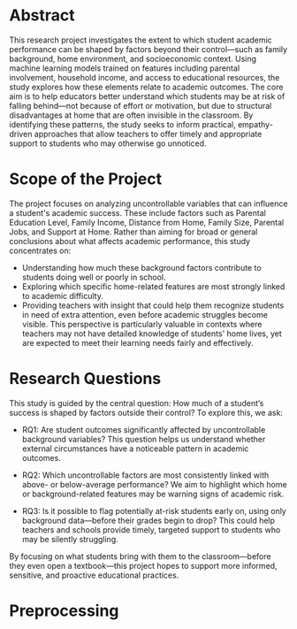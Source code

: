 # Abstract

This research project investigates the extent to which student academic performance can be shaped by factors beyond their control—such as family background, home environment, and socioeconomic context. Using machine learning models trained on features including parental involvement, household income, and access to educational resources, the study explores how these elements relate to academic outcomes. The core aim is to help educators better understand which students may be at risk of falling behind—not because of effort or motivation, but due to structural disadvantages at home that are often invisible in the classroom. By identifying these patterns, the study seeks to inform practical, empathy-driven approaches that allow teachers to offer timely and appropriate support to students who may otherwise go unnoticed.

# Scope of the Project

The project focuses on analyzing uncontrollable variables that can influence a student's academic success. These include factors such as Parental Education Level, Family Income, Distance from Home, Family Size, Parental Jobs, and Support at Home. Rather than aiming for broad or general conclusions about what affects academic performance, this study concentrates on:
* Understanding how much these background factors contribute to students doing well or poorly in school.
* Exploring which specific home-related features are most strongly linked to academic difficulty.
* Providing teachers with insight that could help them recognize students in need of extra attention, even before academic struggles become visible.
This perspective is particularly valuable in contexts where teachers may not have detailed knowledge of students' home lives, yet are expected to meet their learning needs fairly and effectively.

# Research Questions 

This study is guided by the central question: How much of a student’s success is shaped by factors outside their control? To explore this, we ask:
* RQ1: Are student outcomes significantly affected by uncontrollable background variables?
  This question helps us understand whether external circumstances have a noticeable pattern in academic outcomes.

* RQ2: Which uncontrollable factors are most consistently linked with above- or below-average performance?
  We aim to highlight which home or background-related features may be warning signs of academic risk.

* RQ3: Is it possible to flag potentially at-risk students early on, using only background data—before their grades begin to drop?
  This could help teachers and schools provide timely, targeted support to students who may be silently struggling.
  
By focusing on what students bring with them to the classroom—before they even open a textbook—this project hopes to support more informed, sensitive, and proactive educational practices.

# Preprocessing 


